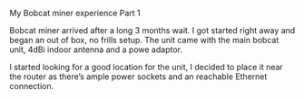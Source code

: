 My Bobcat miner experience Part 1

Bobcat miner arrived after a long 3 months wait. I got started right away and began an out of box, no frills setup. The unit came with the main bobcat unit, 4dBi indoor antenna and a powe adaptor.

I started looking for a good location for the unit, I decided to place it near the router as there’s ample power sockets and an reachable Ethernet connection.
